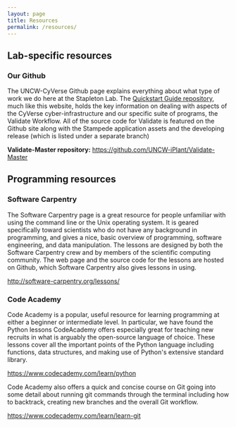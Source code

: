 ```yaml
---
layout: page
title: Resources
permalink: /resources/
---
```



## Lab-specific resources

### Our Github

The UNCW-CyVerse Github page explains everything about what type of work we do here at the Stapleton Lab. 
The [Quickstart Guide repository](https://github.com/UNCW-iPlant/Quickstart-guide), much like this website, holds the key information on dealing with aspects of the CyVerse cyber-infrastructure and our specific suite of programs, the Validate Workflow.
All of the source code for Validate is featured on the Github site along with the Stampede application assets and the developing release (which is listed under a separate branch)

**Validate-Master repository:** https://github.com/UNCW-iPlant/Validate-Master

## Programming resources




### Software Carpentry

The Software Carpentry page is a great resource for people unfamiliar with using the command line or the Unix operating system. 
It is geared specifically toward scientists who do not have any background in programming, 
and gives a nice, basic overview of programming, software engineering, and data manipulation. 
The lessons are designed by both the Software Carpentry crew and by members of the scientific computing community. 
The web page and the source code for the lessons are hosted on Github, which Software Carpentry also gives lessons in using.

http://software-carpentry.org/lessons/ 

### Code Academy

Code Academy is a popular, useful resource for learning programming at either a beginner or intermediate level. 
In particular, we have found the Python lessons CodeAcademy offers especially great for teaching new recruits in what is arguably the open-source language of choice.
These lessons cover all the important points of the Python language including functions, data structures, and making use of Python's extensive standard library.

https://www.codecademy.com/learn/python

Code Academy also offers a quick and concise course on Git going into some detail about running git commands through the terminal including how to backtrack, creating new branches and the overall Git workflow. 

https://www.codecademy.com/learn/learn-git


